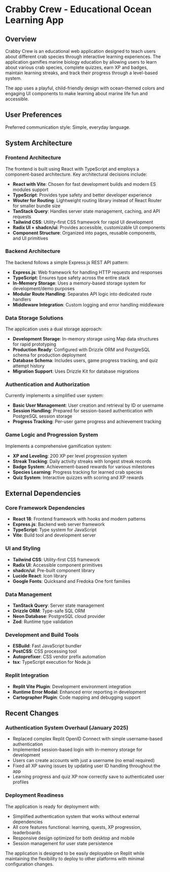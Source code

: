 # Crabby Crew - Educational Ocean Learning App

## Overview

Crabby Crew is an educational web application designed to teach users about different crab species through interactive learning experiences. The application gamifies marine biology education by allowing users to learn about various crab species, complete quizzes, earn XP and badges, maintain learning streaks, and track their progress through a level-based system.

The app uses a playful, child-friendly design with ocean-themed colors and engaging UI components to make learning about marine life fun and accessible.

## User Preferences

Preferred communication style: Simple, everyday language.

## System Architecture

### Frontend Architecture
The frontend is built using React with TypeScript and employs a component-based architecture. Key architectural decisions include:

- **React with Vite**: Chosen for fast development builds and modern ES modules support
- **TypeScript**: Provides type safety and better developer experience
- **Wouter for Routing**: Lightweight routing library instead of React Router for smaller bundle size
- **TanStack Query**: Handles server state management, caching, and API requests
- **Tailwind CSS**: Utility-first CSS framework for rapid UI development
- **Radix UI + shadcn/ui**: Provides accessible, customizable UI components
- **Component Structure**: Organized into pages, reusable components, and UI primitives

### Backend Architecture
The backend follows a simple Express.js REST API pattern:

- **Express.js**: Web framework for handling HTTP requests and responses
- **TypeScript**: Ensures type safety across the entire stack
- **In-Memory Storage**: Uses a memory-based storage system for development/demo purposes
- **Modular Route Handling**: Separates API logic into dedicated route handlers
- **Middleware Integration**: Custom logging and error handling middleware

### Data Storage Solutions
The application uses a dual storage approach:

- **Development Storage**: In-memory storage using Map data structures for rapid prototyping
- **Production Ready**: Configured with Drizzle ORM and PostgreSQL schema for production deployment
- **Database Schema**: Includes users, game progress tracking, and quiz attempt history
- **Migration Support**: Uses Drizzle Kit for database migrations

### Authentication and Authorization
Currently implements a simplified user system:

- **Basic User Management**: User creation and retrieval by ID or username
- **Session Handling**: Prepared for session-based authentication with PostgreSQL session storage
- **Progress Tracking**: Per-user game progress and achievement tracking

### Game Logic and Progression System
Implements a comprehensive gamification system:

- **XP and Leveling**: 200 XP per level progression system
- **Streak Tracking**: Daily activity streaks with longest streak records
- **Badge System**: Achievement-based rewards for various milestones
- **Species Learning**: Progress tracking for learned crab species
- **Quiz System**: Interactive quizzes with scoring and XP rewards

## External Dependencies

### Core Framework Dependencies
- **React 18**: Frontend framework with hooks and modern patterns
- **Express.js**: Backend web server framework
- **TypeScript**: Type system for JavaScript
- **Vite**: Build tool and development server

### UI and Styling
- **Tailwind CSS**: Utility-first CSS framework
- **Radix UI**: Accessible component primitives
- **shadcn/ui**: Pre-built component library
- **Lucide React**: Icon library
- **Google Fonts**: Quicksand and Fredoka One font families

### Data Management
- **TanStack Query**: Server state management
- **Drizzle ORM**: Type-safe SQL ORM
- **Neon Database**: PostgreSQL cloud provider
- **Zod**: Runtime type validation

### Development and Build Tools
- **ESBuild**: Fast JavaScript bundler
- **PostCSS**: CSS processing tool
- **Autoprefixer**: CSS vendor prefix automation
- **tsx**: TypeScript execution for Node.js

### Replit Integration
- **Replit Vite Plugin**: Development environment integration
- **Runtime Error Modal**: Enhanced error reporting in development
- **Cartographer Plugin**: Code mapping and debugging support

## Recent Changes

### Authentication System Overhaul (January 2025)
- Replaced complex Replit OpenID Connect with simple username-based authentication
- Implemented session-based login with in-memory storage for development
- Users can create accounts with just a username (no email required)
- Fixed all XP saving issues by updating user ID handling throughout the app
- Learning progress and quiz XP now correctly save to authenticated user profiles

### Deployment Readiness
The application is ready for deployment with:
- Simplified authentication system that works without external dependencies
- All core features functional: learning, quests, XP progression, leaderboards
- Responsive design optimized for both desktop and mobile
- Session management for user state persistence

The application is designed to be easily deployable on Replit while maintaining the flexibility to deploy to other platforms with minimal configuration changes.
